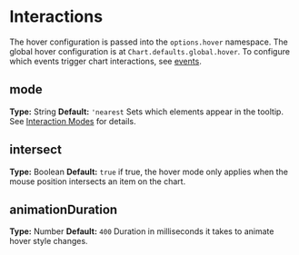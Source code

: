 # Interactions

The hover configuration is passed into the `options.hover` namespace. The global hover configuration is at `Chart.defaults.global.hover`. To configure which events trigger chart interactions, see [events](./events.md#events). 

## mode
**Type:** String
**Default:** `'nearest`
Sets which elements appear in the tooltip. See [Interaction Modes](./modes.md#interaction-modes) for details.

## intersect
**Type:** Boolean
**Default:** `true`
if true, the hover mode only applies when the mouse position intersects an item on the chart.

## animationDuration
**Type:** Number
**Default:** `400`
Duration in milliseconds it takes to animate hover style changes.